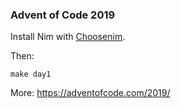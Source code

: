### Advent of Code 2019

Install Nim with [Choosenim](https://github.com/dom96/choosenim).

Then:

```
make day1
```

More:
https://adventofcode.com/2019/
